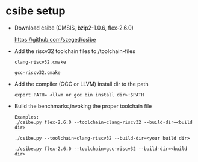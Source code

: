 # csibe setup

- Download csibe (CMSIS, bzip2-1.0.6, flex-2.6.0)

    https://github.com/szeged/csibe

- Add the riscv32 toolchain files to /toolchain-files

      clang-riscv32.cmake
      
      gcc-riscv32.cmake

- Add the compiler (GCC or LLVM) install dir to the path
      
      export PATH= <llvm or gcc bin install dir>:$PATH

- Build the benchmarks,invoking the proper toolchain file
     
      Examples:
      ./csibe.py flex-2.6.0 --toolchain=clang-riscv32 --build-dir=<build dir>
  
      ./csibe.py --toolchain=clang-riscv32 --build-dir=<your build dir>
      
      ./csibe.py flex-2.6.0 --toolchain=gcc-riscv32 --build-dir=<build dir>
